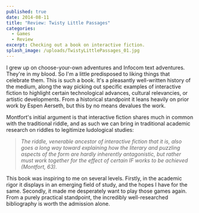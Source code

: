 ```yaml
---
published: true
date: 2014-08-11
title: "Review: Twisty Little Passages"
categories:
  - Games
  - Review
excerpt: Checking out a book on interactive fiction.
splash_image: /uploads/TwistyLittlePassages_01.jpg
---
```

I grew up on choose-your-own adventures and Infocom text adventures. They're in my blood. So I'm a little predisposed to liking things that celebrate them. This is such a book. It's a pleasantly well-written history of the medium, along the way picking out specific examples of interactive fiction to highlight certain technological advances, cultural relevancies, or artistic developments. From a historical standpoint it leans heavily on prior work by Espen Aerseth, but this by no means devalues the work.

Montfort's initial argument is that interactive fiction shares much in common with the traditional riddle, and as such we can bring in traditional academic research on riddles to legitimize ludological studies:

> _The riddle, venerable ancestor of interactive fiction that it is, also goes a long way toward explaining how the literary and puzzling aspects of the form are hardly inherently antagonistic, but rather must work together for the effect of certain IF works to be achieved (Montfort, 63)._

This book was inspiring to me on several levels. Firstly, in the academic rigor it displays in an emerging field of study, and the hopes I have for the same. Secondly, it made me desperately want to play those games again.
From a purely practical standpoint, the incredibly well-researched bibliography is worth the admission alone.
